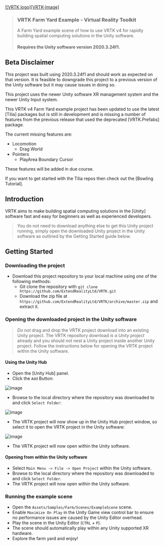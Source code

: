 [![VRTK logo][VRTK-Image]](#)

> ### VRTK Farm Yard Example - Virtual Reality Toolkit
> A Farm Yard example scene of how to use VRTK v4 for rapidly building spatial computing solutions in the Unity software.
> #### Requires the Unity software version 2020.3.24f1.


## Beta Disclaimer

This project was built using 2020.3.24f1 and should work as expected on that version. It is feasible to downgrade this project to a previous version of the Unity software but it may cause issues in doing so.

This project uses the newer Unity software XR management system and the newer Unity Input system.

This VRTK v4 Farm Yard example project has been updated to use the latest [Tilia] packages but is still in development and is missing a number of features from the previous release that used the deprecated [VRTK.Prefabs] package.

The current missing features are:

* Locomotion
  * Drag World
* Pointers
  * PlayArea Boundary Cursor

These features will be added in due course.

If you want to get started with the Tilia repos then check out the [Bowling Tutorial].

## Introduction

VRTK aims to make building spatial computing solutions in the [Unity] software fast and easy for beginners as well as experienced developers.

> You do not need to download anything else to get this Unity project running, simply open the downloaded Unity project in the Unity software as outlined by the Getting Started guide below.

## Getting Started

### Downloading the project

* Download this project repository to your local machine using *one* of the following methods:
  * Git clone the repository with `git clone https://github.com/ExtendRealityLtd/VRTK.git`
  * Download the zip file at `https://github.com/ExtendRealityLtd/VRTK/archive/master.zip` and extract it.

### Opening the downloaded project in the Unity software

> *Do not* drag and drop the VRTK project download into an existing Unity project. The VRTK repository download *is a Unity project* already and you should not nest a Unity project inside another Unity project. Follow the instructions below for opening the VRTK project within the Unity software.

#### Using the Unity Hub

* Open the [Unity Hub] panel.
* Click the `Add` Button:

![image](https://user-images.githubusercontent.com/1029673/68544837-112cb180-03bf-11ea-8118-acd2640cfe30.png)

* Browse to the local directory where the repository was downloaded to and click `Select Folder`:

![image](https://user-images.githubusercontent.com/1029673/68544843-1a1d8300-03bf-11ea-9b88-60f55eddf617.png)

* The VRTK project will now show up in the Unity Hub project window, so select it to open the VRTK project in the Unity software:

![image](https://user-images.githubusercontent.com/1029673/68544856-243f8180-03bf-11ea-8890-1be86159e7f6.png)

* The VRTK project will now open within the Unity software.

#### Opening from within the Unity software

* Select `Main Menu -> File -> Open Project` within the Unity software.
* Browse to the local directory where the repository was downloaded to and click `Select Folder`.
* The VRTK project will now open within the Unity software.

### Running the example scene

* Open the `Assets/Samples/Farm/Scenes/ExampleScene` scene.
* Enable `Maximize On Play` in the Unity Game view control bar to ensure no performance issues are caused by the Unity Editor overhead.
* Play the scene in the Unity Editor (`CTRL` + `P`).
* The scene should automatically play within any Unity supported XR hardware.
* Explore the farm yard and enjoy!





